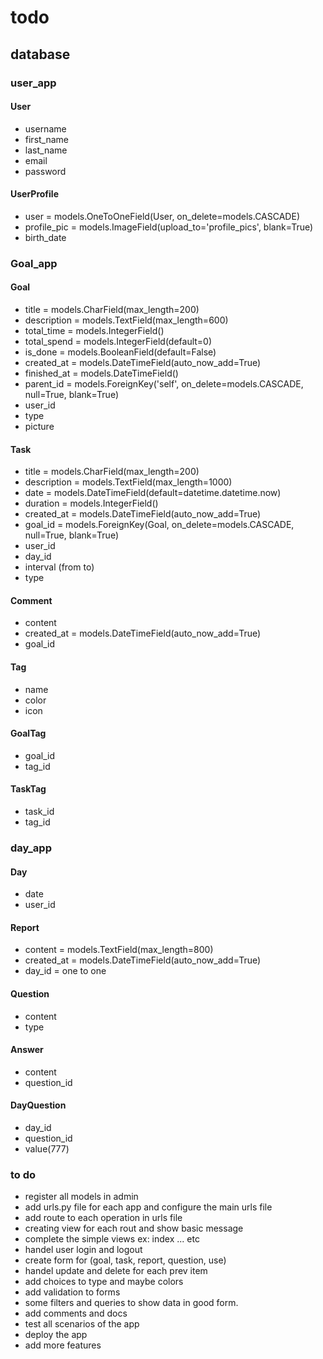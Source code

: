# todo

## database 

### user_app

#### User

* username
* first_name
* last_name 
* email
* password

#### UserProfile

* user = models.OneToOneField(User, on_delete=models.CASCADE)
* profile_pic = models.ImageField(upload_to='profile_pics', blank=True)
* birth_date

### Goal_app

#### Goal

* title = models.CharField(max_length=200)
* description = models.TextField(max_length=600)
* total_time = models.IntegerField()
* total_spend = models.IntegerField(default=0)
* is_done = models.BooleanField(default=False)
* created_at = models.DateTimeField(auto_now_add=True)
* finished_at = models.DateTimeField()
* parent_id = models.ForeignKey('self', on_delete=models.CASCADE, null=True, blank=True)
* user_id
* type
* picture 

#### Task

* title = models.CharField(max_length=200)
* description = models.TextField(max_length=1000)
* date = models.DateTimeField(default=datetime.datetime.now)
* duration = models.IntegerField()
* created_at = models.DateTimeField(auto_now_add=True)
* goal_id = models.ForeignKey(Goal, on_delete=models.CASCADE, null=True, blank=True)
* user_id
* day_id
* interval (from to)
* type

#### Comment

* content
* created_at = models.DateTimeField(auto_now_add=True)
* goal_id

#### Tag

* name
* color
* icon

#### GoalTag

* goal_id
* tag_id

#### TaskTag

* task_id
* tag_id


### day_app

#### Day

* date
* user_id

#### Report

* content = models.TextField(max_length=800)
* created_at = models.DateTimeField(auto_now_add=True)
* day_id = one to one

#### Question

* content 
* type

#### Answer 

* content 
* question_id

#### DayQuestion

* day_id
* question_id
* value(777)




### to do


* register all models in admin
* add urls.py file for each app and configure the main urls file
* add route to each operation in urls file
* creating view for each rout and show basic message
* complete the simple views ex: index ... etc
* handel user login and logout
* create form for (goal, task, report, question, use)
* handel update and delete for each prev item
* add choices to type and maybe colors
* add validation to forms
* some filters and queries to show data in good form.
* add comments and docs
* test all scenarios of the app
* deploy the app
* add more features


